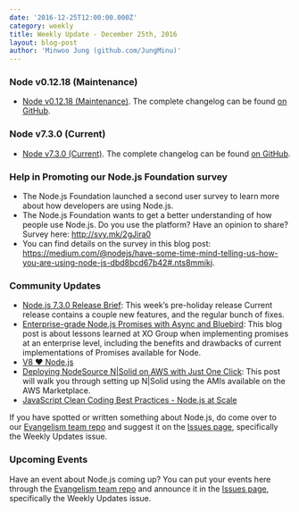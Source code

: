 ```yaml
---
date: '2016-12-25T12:00:00.000Z'
category: weekly
title: Weekly Update - December 25th, 2016
layout: blog-post
author: 'Minwoo Jung (github.com/JungMinu)'
---
```


### Node v0.12.18 (Maintenance)

- [Node v0.12.18 (Maintenance)](/blog/release/v0.12.18/). The complete changelog can be found [on GitHub](https://github.com/nodejs/node/blob/main/CHANGELOG.md).

### Node v7.3.0 (Current)

- [Node v7.3.0 (Current)](/blog/release/v7.3.0/). The complete changelog can be found [on GitHub](https://github.com/nodejs/node/blob/main/CHANGELOG.md).

### Help in Promoting our Node.js Foundation survey

- The Node.js Foundation launched a second user survey to learn more about how developers are using Node.js.
- The Node.js Foundation wants to get a better understanding of how people use Node.js. Do you use the platform? Have an opinion to share? Survey here: http://svy.mk/2gJira0
- You can find details on the survey in this blog post: https://medium.com/@nodejs/have-some-time-mind-telling-us-how-you-are-using-node-js-dbd8bcd67b42#.nts8mmikj.

### Community Updates

- [Node.js 7.3.0 Release Brief](https://nodesource.com/blog/node-js-7-3-0-release-brief): This week’s pre-holiday release Current release contains a couple new features, and the regular bunch of fixes.
- [Enterprise-grade Node.js Promises with Async and Bluebird](https://nodesource.com/blog/enterprise-grade-node-js-promises-with-async-and-bluebird): This blog post is about lessons learned at XO Group when implementing promises at an enterprise level, including the benefits and drawbacks of current implementations of Promises available for Node.
- [V8 ❤️ Node.js](http://v8project.blogspot.kr/2016/12/v8-nodejs.html)
- [Deploying NodeSource N|Solid on AWS with Just One Click](https://nodesource.com/blog/deploying-nodesource-n-solid-node-js-runtime-on-aws-with-just-one-click): This post will walk you through setting up N|Solid using the AMIs available on the AWS Marketplace.
- [JavaScript Clean Coding Best Practices - Node.js at Scale](https://blog.risingstack.com/javascript-clean-coding-best-practices-node-js-at-scale/)

If you have spotted or written something about Node.js, do come over to our [Evangelism team repo](https://github.com/nodejs/evangelism) and suggest it on the [Issues page](https://github.com/nodejs/evangelism/issues), specifically the Weekly Updates issue.

### Upcoming Events

Have an event about Node.js coming up? You can put your events here through the [Evangelism team repo](https://github.com/nodejs/evangelism) and announce it in the [Issues page](https://github.com/nodejs/evangelism/issues), specifically the Weekly Updates issue.

